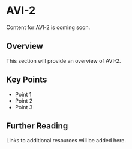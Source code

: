 # AVI-2

Content for AVI-2 is coming soon.

## Overview

This section will provide an overview of AVI-2.

## Key Points

- Point 1
- Point 2
- Point 3

## Further Reading

Links to additional resources will be added here.
